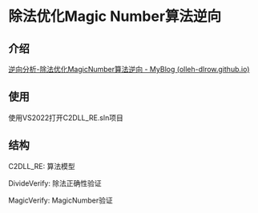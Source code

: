 # 除法优化Magic Number算法逆向

## 介绍

[逆向分析-除法优化MagicNumber算法逆向 - MyBlog (olleh-dlrow.github.io)](https://olleh-dlrow.github.io/2022/05/31/软件逆向课程设计/)

## 使用

使用VS2022打开C2DLL_RE.sln项目

 ## 结构

C2DLL_RE: 算法模型

DivideVerify: 除法正确性验证

MagicVerify: MagicNumber验证